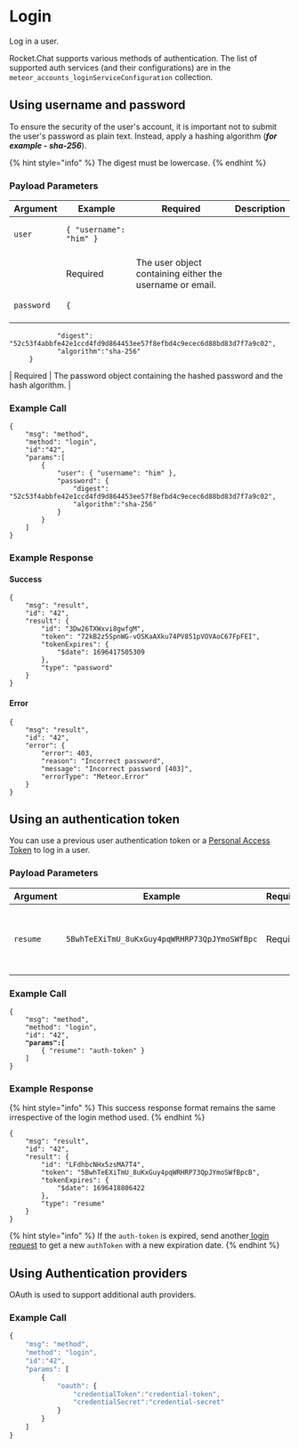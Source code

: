 # Login

Log in a user.

Rocket.Chat supports various methods of authentication. The list of supported auth services (and their configurations) are in the `meteor_accounts_loginServiceConfiguration` collection.

## Using username and password

To ensure the security of the user's account, it is important not to submit the user's password as plain text. Instead, apply a hashing algorithm (_**for example - sha-256**_).

{% hint style="info" %}
The digest must be lowercase.
{% endhint %}

### Payload Parameters

| Argument   | Example                                        | Required                                                 | Description |
| ---------- | ---------------------------------------------- | -------------------------------------------------------- | ----------- |
| `user`     | <pre><code>{ "username": "him" }
</code></pre> |                                                          |             |
|            | Required                                       | The user object containing either the username or email. |             |
| `password` | <pre><code>{
</code></pre>                     |                                                          |             |

```
            "digest": "52c53f4abbfe42e1ccd4fd9d864453ee57f8efbd4c9ecec6d88bd83d7f7a9c02",
            "algorithm":"sha-256"
     }
```

\| Required | The password object containing the hashed password and the hash algorithm. |

### Example Call

```
{
    "msg": "method",
    "method": "login",
    "id":"42",
    "params":[
        {
            "user": { "username": "him" },
            "password": {
                "digest": "52c53f4abbfe42e1ccd4fd9d864453ee57f8efbd4c9ecec6d88bd83d7f7a9c02",
                "algorithm":"sha-256"
            }
        }
    ]
}
```

### Example Response

#### Success

```
{
    "msg": "result",
    "id": "42",
    "result": {
        "id": "3Dw26TXWxvi8gwfgM",
        "token": "72kB2z5SpnWG-vOSKaAXku74PV851pVOVAoC67FpFEI",
        "tokenExpires": {
            "$date": 1696417505309
        },
        "type": "password"
    }
}
```

#### Error

```
{
    "msg": "result",
    "id": "42",
    "error": {
        "error": 403,
        "reason": "Incorrect password",
        "message": "Incorrect password [403]",
        "errorType": "Meteor.Error"
    }
}
```

## Using an authentication token

You can use a previous user authentication token or a [Personal Access Token](https://docs.rocket.chat/guides/user-guides/user-panel/managing-your-account/personal-access-token) to log in a user.

### Payload Parameters

| Argument | Example                                      | Required | Description                                                |
| -------- | -------------------------------------------- | -------- | ---------------------------------------------------------- |
| `resume` | `5BwhTeEXiTmU_8uKxGuy4pqWRHRP73QpJYmoSWfBpc` | Required | A personal access token or previous authToken of the user. |

### Example Call

<pre><code>{
    "msg": "method",
    "method": "login",
    "id": "42",
<strong>    "params":[
</strong>        { "resume": "auth-token" }
    ]
}
</code></pre>

### Example Response

{% hint style="info" %}
This success response format remains the same irrespective of the login method used.
{% endhint %}

```
{
    "msg": "result",
    "id": "42",
    "result": {
        "id": "LFdhbcNHx5zsMA7T4",
        "token": "5BwhTeEXiTmU_8uKxGuy4pqWRHRP73QpJYmoSWfBpcB",
        "tokenExpires": {
            "$date": 1696418806422
        },
        "type": "resume"
    }
}
```

{% hint style="info" %}
If the `auth-token` is expired, send another[ login request](../../../rest-api/endpoints/authentication-endpoints/login.md) to get a new `authToken` with a new expiration date.
{% endhint %}

## Using Authentication providers

OAuth is used to support additional auth providers.

### Example Call

```javascript
{
    "msg": "method",
    "method": "login",
    "id":"42",
    "params": [
        {
            "oauth": {
                "credentialToken":"credential-token",
                "credentialSecret":"credential-secret"
            }
        }
    ]
}
```
